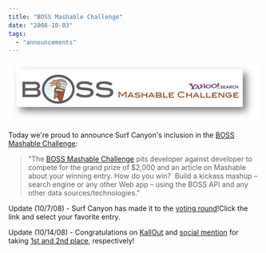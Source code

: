 ```yaml
---
title: "BOSS Mashable Challenge"
date: "2008-10-03"
tags: 
  - "announcements"
---
```


![BOSS Mashable Challenge](/assets/images/rank-dynamics/boss-mashable-challenge.jpg)

Today we're proud to announce Surf Canyon's inclusion in the [BOSS Mashable Challenge](http://mashable.com/2008/10/02/final-showcase-boss-mashable-challenge/):

> "The [BOSS Mashable Challenge](http://mashable.com/boss/) pits developer against developer to compete for the grand prize of $2,000 and an article on Mashable about your winning entry. How do you win?  Build a kickass mashup – search engine or any other Web app – using the BOSS API and any other data sources/technologies."

Update (10/7/08) - Surf Canyon has made it to the [voting round](http://mashable.com/2008/10/07/voting-boss-mashable-challenge/)!Click the link and select your favorite entry.

Update (10/14/08) - Congratulations on [KallOut](http://www.kallout.com) and [social mention](http://www.socialmention.com) for taking [1st and 2nd place](http://www.ysearchblog.com/archives/000641.html), respectively!
